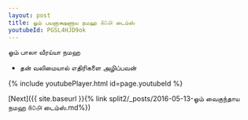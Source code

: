 ```yaml
---
layout: post
title: ஓம் பயனாக்ஷணாய நமஹ ௧௦௮ டைம்ஸ்
youtubeId: PGSL4HJD9ok
---
```

 
 
 ஓம் பாலா வீரய்யா நமஹ  
 
 -  தன் வலிமையால் எதிரிகளை அழிப்பவன் 
 
  
 
  
 
 
 
 
 
 


{% include youtubePlayer.html id=page.youtubeId %}
 
[Next]({{ site.baseurl }}{% link  split2/_posts/2016-05-13-ஓம் வைகுந்தாய நமஹ ௧௦௮ டைம்ஸ்.md%})
 
